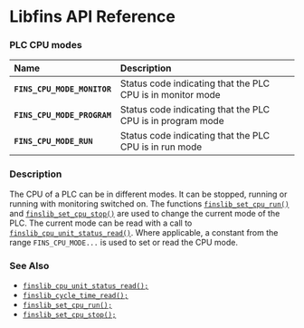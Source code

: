 # Libfins API Reference

### PLC CPU modes

| Name | Description |
| :--- | :--- |
|**`FINS_CPU_MODE_MONITOR`**|Status code indicating that the PLC CPU is in monitor mode|
|**`FINS_CPU_MODE_PROGRAM`**|Status code indicating that the PLC CPU is in program mode|
|**`FINS_CPU_MODE_RUN`**|Status code indicating that the PLC CPU is in run mode|

### Description

The CPU of a PLC can be in different modes. It can be stopped, running or running with monitoring switched on. The functions [`finslib_set_cpu_run()`](finslib_set_cpu_run.md) and [`finslib_set_cpu_stop()`](finslib_set_cpu_stop.md) are used to change the current mode of the PLC. The current mode can be read with a call to [`finslib_cpu_unit_status_read()`](finsliv_cpu_unit_status_read.md). Where applicable, a constant from the range `FINS_CPU_MODE...` is used to set or read the CPU mode.

### See Also

* [`finslib_cpu_unit_status_read();`](finslib_cpu_unit_status_read.md)
* [`finslib_cycle_time_read();`](finslib_cpu_cycle_time_read.md)
* [`finslib_set_cpu_run();`](finslib_set_cpu_run.md)
* [`finslib_set_cpu_stop();`](finslib_set_cpu_stop.md)
